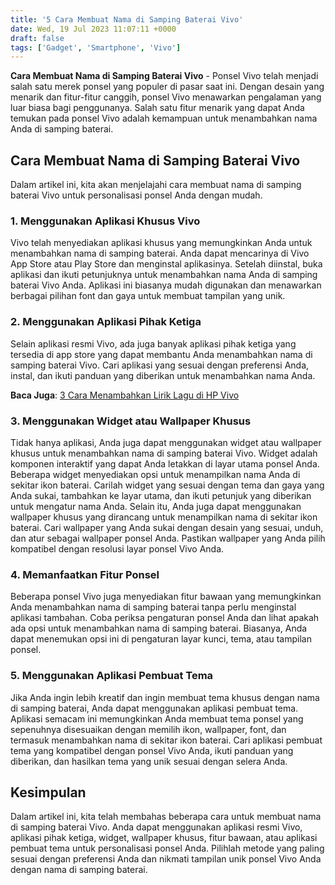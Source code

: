 ```yaml
---
title: '5 Cara Membuat Nama di Samping Baterai Vivo'
date: Wed, 19 Jul 2023 11:07:11 +0000
draft: false
tags: ['Gadget', 'Smartphone', 'Vivo']
---
```


**Cara Membuat Nama di Samping Baterai Vivo** - Ponsel Vivo telah menjadi salah satu merek ponsel yang populer di pasar saat ini. Dengan desain yang menarik dan fitur-fitur canggih, ponsel Vivo menawarkan pengalaman yang luar biasa bagi penggunanya. Salah satu fitur menarik yang dapat Anda temukan pada ponsel Vivo adalah kemampuan untuk menambahkan nama Anda di samping baterai.

Cara Membuat Nama di Samping Baterai Vivo
-----------------------------------------

Dalam artikel ini, kita akan menjelajahi cara membuat nama di samping baterai Vivo untuk personalisasi ponsel Anda dengan mudah.

### 1\. Menggunakan Aplikasi Khusus Vivo

Vivo telah menyediakan aplikasi khusus yang memungkinkan Anda untuk menambahkan nama di samping baterai. Anda dapat mencarinya di Vivo App Store atau Play Store dan menginstal aplikasinya. Setelah diinstal, buka aplikasi dan ikuti petunjuknya untuk menambahkan nama Anda di samping baterai Vivo Anda. Aplikasi ini biasanya mudah digunakan dan menawarkan berbagai pilihan font dan gaya untuk membuat tampilan yang unik.

### 2\. Menggunakan Aplikasi Pihak Ketiga

Selain aplikasi resmi Vivo, ada juga banyak aplikasi pihak ketiga yang tersedia di app store yang dapat membantu Anda menambahkan nama di samping baterai Vivo. Cari aplikasi yang sesuai dengan preferensi Anda, instal, dan ikuti panduan yang diberikan untuk menambahkan nama Anda.

**Baca Juga**: [3 Cara Menambahkan Lirik Lagu di HP Vivo](https://blog.ajiekusumadhany.com/3-cara-menambahkan-lirik-lagu-di-hp-vivo/)

### 3\. Menggunakan Widget atau Wallpaper Khusus

Tidak hanya aplikasi, Anda juga dapat menggunakan widget atau wallpaper khusus untuk menambahkan nama di samping baterai Vivo. Widget adalah komponen interaktif yang dapat Anda letakkan di layar utama ponsel Anda. Beberapa widget menyediakan opsi untuk menampilkan nama Anda di sekitar ikon baterai. Carilah widget yang sesuai dengan tema dan gaya yang Anda sukai, tambahkan ke layar utama, dan ikuti petunjuk yang diberikan untuk mengatur nama Anda. Selain itu, Anda juga dapat menggunakan wallpaper khusus yang dirancang untuk menampilkan nama di sekitar ikon baterai. Cari wallpaper yang Anda sukai dengan desain yang sesuai, unduh, dan atur sebagai wallpaper ponsel Anda. Pastikan wallpaper yang Anda pilih kompatibel dengan resolusi layar ponsel Vivo Anda.

### 4\. Memanfaatkan Fitur Ponsel

Beberapa ponsel Vivo juga menyediakan fitur bawaan yang memungkinkan Anda menambahkan nama di samping baterai tanpa perlu menginstal aplikasi tambahan. Coba periksa pengaturan ponsel Anda dan lihat apakah ada opsi untuk menambahkan nama di samping baterai. Biasanya, Anda dapat menemukan opsi ini di pengaturan layar kunci, tema, atau tampilan ponsel.

### 5\. Menggunakan Aplikasi Pembuat Tema

Jika Anda ingin lebih kreatif dan ingin membuat tema khusus dengan nama di samping baterai, Anda dapat menggunakan aplikasi pembuat tema. Aplikasi semacam ini memungkinkan Anda membuat tema ponsel yang sepenuhnya disesuaikan dengan memilih ikon, wallpaper, font, dan termasuk menambahkan nama di sekitar ikon baterai. Cari aplikasi pembuat tema yang kompatibel dengan ponsel Vivo Anda, ikuti panduan yang diberikan, dan hasilkan tema yang unik sesuai dengan selera Anda.

Kesimpulan
----------

Dalam artikel ini, kita telah membahas beberapa cara untuk membuat nama di samping baterai Vivo. Anda dapat menggunakan aplikasi resmi Vivo, aplikasi pihak ketiga, widget, wallpaper khusus, fitur bawaan, atau aplikasi pembuat tema untuk personalisasi ponsel Anda. Pilihlah metode yang paling sesuai dengan preferensi Anda dan nikmati tampilan unik ponsel Vivo Anda dengan nama di samping baterai.